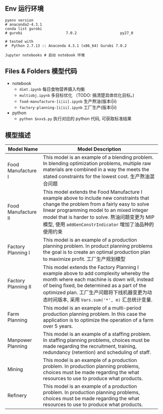## Env 运行环境
```
pyenv version
# anaconda2-4.3.1
conda list gurobi
# gurobi                    7.0.2                    py27_0

# tested with
#  Python 2.7.13 :: Anaconda 4.3.1 (x86_64) Gurobi 7.0.2

Jupyter notebooks # 启动 notebook 环境
```

## Files & Folders 模型代码
* notebook
  * `diet.ipynb` 每日食物营养摄入均衡
  * `multiobj.ipynb` 多目标优化 （TODO: 搞清楚具体优化目标。)
  * `food-manufacture-[i|ii].ipynb` 生产熬油(版本i|ii)
  * `factory-planning-[i|ii].ipynb` 工厂生产(版本i|ii)
* python
  * `python $xxx$.py` 执行对应的 python 代码, 可获取标准结果

## 模型描述

Model Name|	Model Description
----------|---------------------
Food Manufacture I|	This model is an example of a blending problem. In blending optimization problems, multiple raw materials are combined in a way the meets the stated constraints for the lowest cost. 生产熬油混合问题
Food Manufacture II|	This model extends the Food Manufacture I example above to include new constraints that change the problem from a fairly easy to solve linear programming model to an mixed integer model that is harder to solve. 熬油问题变更为 MIP模型, 使用 `addGenConstrIndicator` 增加了油品种的使用约束
Factory Planning I|	This model is an example of a production planning problem. In product planning problems the goal is to create an optimal production plan to maximize profit. 工厂生产规划模型
Factory Planning II|	This model extends the Factory Planning I example above to add complexity whereby the month where each machine is down will, instead of being fixed, be determined as a part of the optimized plan. 工厂生产问题将下线机器变更为动态时间版本, 采用 `Vars.sum('*', m)` 汇总统计变量.
Farm Planning |	This model is an example of a multi-period production planning problem. In this case the application is to optimize the operation of a farm over 5 years.
Manpower Planning|	This model is an example of a staffing problem. In staffing planning problems, choices must be made regarding the recruitment, training, redundancy (retention) and scheduling of staff.
Mining  |	This model is an example of a production problem. In production planning problems, choices must be made regarding the what resources to use to produce what products.
Refinery	| This model is an example of a production problem. In production planning problems, choices must be made regarding the what resources to use to produce what products.
